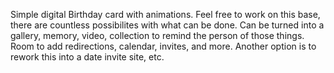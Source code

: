 Simple digital Birthday card with animations. 
Feel free to work on this base, there are countless possibilites with what can be done.
Can be turned into a gallery, memory, video, collection to remind the person of those things. Room to add redirections, calendar, invites, and more. Another option is to rework this into a date invite site, etc. 
